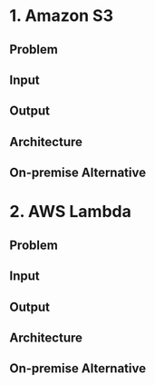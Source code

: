 # 1. Amazon S3
## Problem
## Input
## Output
## Architecture 
## On-premise Alternative

# 2. AWS Lambda
## Problem
## Input
## Output
## Architecture 
## On-premise Alternative